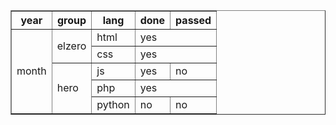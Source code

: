 <!DOCTYPE html>
<html>
  <head>
    <meta charset="UTF-8"
    <meta name="describtion" content="table"
  </head>
  <body>
    <table width="50%" border="1" cellpadding="15" cellspacing="5">
      <tr>
        <th>year </th>
        <th>group </th>
        <th>lang </th>
        <th>done </th>
        <th>passed </th>
      </tr>
      <tr>
        <td rowspan="5">month</td>
        <td rowspan="2">elzero</td>
        <td>html</td>
        <td colspan="2">yes</td>
      </tr>
      <tr>
        <td>css</td>
        <td colspan="2">yes</td>
      </tr>
      <tr>
        <td rowspan="3">hero</td>
        <td>js</td>
        <td>yes</td>
        <td>no</td>
      </tr>
      <tr>
        <td>php</td>
        <td colspan="2">yes</td>
      </tr>
      <tr>
      <td>python</td>
      <td>no</td>
      <td>no</td>
      </tr>        
      </tbody>
    </table>
      
  </body>
</html>

